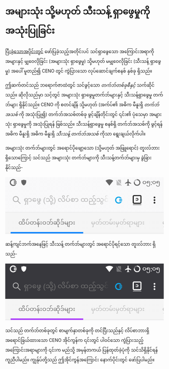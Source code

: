 # အများသုံး သို့မဟုတ် သီးသန့် ရှာဖွေမှုကို အသုံးပြုခြင်း

[ပြီးခဲ့သောအပိုင်းတွင်](../concepts/public-private.md) ဖော်ပြခဲ့သည့်အတိုင်းပင် သင်ရှာဖွေသော အကြောင်းအရာကို အများနှင့် မျှဝေလိုခြင်း (အများသုံး ရှာဖွေမှု) သို့မဟုတ် မမျှဝေလိုခြင်း (သီးသန့် ရှာဖွေမှု) အပေါ် မူတည်၍ CENO တွင် ကွဲပြားသော လုပ်ဆောင်ချက်စနစ် နှစ်ခု ရှိသည်။

ဤဆက်တင်သည် ဘရောက်ဇာထဲတွင် သင်ဖွင့်သော *တက်ဘ်တစ်ခုစီနှင့်* သက်ဆိုင်သည်။ ဆိုလိုသည်မှာ သင့်တွင် အများသုံး ရှာဖွေမှုတက်ဘ်များနှင့် သီးသန့်ရှာဖွေမှု တက်ဘ်များ ရှိနိုင်သည်။ CENO ကို စတင်ချိန် သို့မဟုတ် (အက်ပ်၏ အဓိက မီနူးရှိ *တက်ဘ်အသစ်* ကို အသုံးပြု၍) တက်ဘ်အသစ်တစ်ခု ဖွင့်ချိန်တိုင်းတွင် ၎င်း၏ ပုံသေမှာ အများသုံး ရှာဖွေမှုကို အသုံးပြုရန် ဖြစ်သည်။ သီးသန့်ရှာဖွေမှု စနစ်ရှိ တက်ဘ်အသစ်ကို ဖွင့်ရန် အဓိက မီနူးရှိ အဓိက မီနူးရှိ *သီးသန့် တက်ဘ်အသစ်* ကိုသာ ရွေးချယ်လိုက်ပါ။

အများသုံး တက်ဘ်များတွင် အရောင်ပိုဖျော့သော (သို့မဟုတ် အဖြူရောင်) တူးလ်ဘား ရှိသောကြောင့် သင်သည် အများသုံး တက်ဘ်များကို သီးသန့်တက်ဘ်များမှ ခွဲခြားနိုင်သည်-

![ပုံ- အများသုံး ရှာဖွေမှု တက်ဘ်](images/public-tab.png)

ဆန့်ကျင်ဘက်အနေဖြင့် သီးသန့် တက်ဘ်များတွင် အရောင်ပိုရင့်သော တူးလ်ဘား ရှိသည်-

![ပုံ- သီးသန့် ရှာဖွေမှု တက်ဘ်](images/private-tab.png)

သင်သည် တက်ဘ်တစ်ခုတွင် စာမျက်နှာတစ်ခုကို တင်ပြီးသည်နှင့် လိပ်စာဘားရှိ အရောင်ခြယ်ထားသော CENO အိုင်ကွန်က ၎င်းတွင် ပါဝင်သော ကွဲပြားသည့် အကြောင်းအရာများကို ၎င်းက မည်သို့ အမှန်တကယ် ပြန်ထုတ်ခဲ့ပုံကို သင်သိရှိနိုင်ရန် ကူညီပါမည်။ ကျွန်ုပ်တို့သည် ဤအိုင်ကွန်အကြောင်း နောက်ပိုင်းတွင် ဖော်ပြပါမည်။
